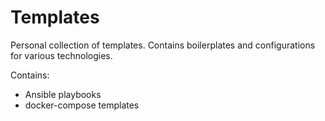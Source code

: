 # Templates
Personal collection of templates. Contains boilerplates and configurations for various technologies.

Contains:
- Ansible playbooks
- docker-compose templates
